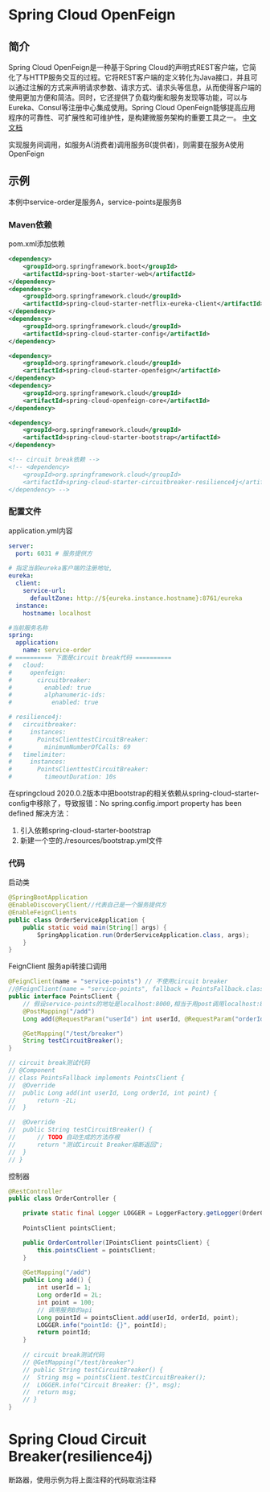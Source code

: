 # Spring Cloud OpenFeign
## 简介
Spring Cloud OpenFeign是一种基于Spring Cloud的声明式REST客户端，它简化了与HTTP服务交互的过程。它将REST客户端的定义转化为Java接口，并且可以通过注解的方式来声明请求参数、请求方式、请求头等信息，从而使得客户端的使用更加方便和简洁。同时，它还提供了负载均衡和服务发现等功能，可以与Eureka、Consul等注册中心集成使用。Spring Cloud OpenFeign能够提高应用程序的可靠性、可扩展性和可维护性，是构建微服务架构的重要工具之一。
[中文文档](https://springdoc.cn/spring-cloud-openfeign/)

实现服务间调用，如服务A(消费者)调用服务B(提供者)，则需要在服务A使用OpenFeign

## 示例
本例中service-order是服务A，service-points是服务B
### Maven依赖
pom.xml添加依赖
```xml
<dependency>
    <groupId>org.springframework.boot</groupId>
    <artifactId>spring-boot-starter-web</artifactId>
</dependency>
<dependency>
    <groupId>org.springframework.cloud</groupId>
    <artifactId>spring-cloud-starter-netflix-eureka-client</artifactId>
</dependency>
<dependency>
    <groupId>org.springframework.cloud</groupId>
    <artifactId>spring-cloud-starter-config</artifactId>
</dependency>

<dependency>
    <groupId>org.springframework.cloud</groupId>
    <artifactId>spring-cloud-starter-openfeign</artifactId>
</dependency>
<dependency>
    <groupId>org.springframework.cloud</groupId>
    <artifactId>spring-cloud-openfeign-core</artifactId>
</dependency>

<dependency>
    <groupId>org.springframework.cloud</groupId>
    <artifactId>spring-cloud-starter-bootstrap</artifactId>
</dependency>

<!-- circuit break依赖 -->
<!-- <dependency>
    <groupId>org.springframework.cloud</groupId>
    <artifactId>spring-cloud-starter-circuitbreaker-resilience4j</artifactId>
</dependency> -->
```
### 配置文件
application.yml内容
```yml
server:
  port: 6031 # 服务提供方
 
# 指定当前eureka客户端的注册地址,
eureka:
  client:
    service-url:
      defaultZone: http://${eureka.instance.hostname}:8761/eureka
  instance:
    hostname: localhost

#当前服务名称
spring:
  application:
    name: service-order
# ========== 下面是circuit break代码 ==========
#   cloud:
#     openfeign:
#       circuitbreaker:
#         enabled: true
#         alphanumeric-ids:
#           enabled: true

# resilience4j:
#   circuitbreaker:
#     instances:
#       PointsClienttestCircuitBreaker:
#         minimumNumberOfCalls: 69
#   timelimiter:
#     instances:
#       PointsClienttestCircuitBreaker:
#         timeoutDuration: 10s
```

在springcloud 2020.0.2版本中把bootstrap的相关依赖从spring-cloud-starter-config中移除了，导致报错：No spring.config.import property has been defined
解决方法：
1. 引入依赖spring-cloud-starter-bootstrap
2. 新建一个空的./resources/bootstrap.yml文件

### 代码
启动类
```java
@SpringBootApplication
@EnableDiscoveryClient//代表自己是一个服务提供方
@EnableFeignClients
public class OrderServiceApplication {
    public static void main(String[] args) {
        SpringApplication.run(OrderServiceApplication.class, args);
    }
}
```

FeignClient 服务api转接口调用
```java
@FeignClient(name = "service-points") // 不使用circuit breaker
//@FeignClient(name = "service-points", fallback = PointsFallback.class) // 使用circuit breaker
public interface PointsClient {
    // 假设service-points的地址是localhost:8000,相当于用post调用localhost:8000/add
    @PostMapping("/add")
    Long add(@RequestParam("userId") int userId, @RequestParam("orderId") Long orderId, @RequestParam("point") int point);

    @GetMapping("/test/breaker")
    String testCircuitBreaker();
}

// circuit break测试代码
// @Component
// class PointsFallback implements PointsClient {
// 	@Override
// 	public Long add(int userId, Long orderId, int point) {
// 		return -2L;
// 	}

// 	@Override
// 	public String testCircuitBreaker() {
// 		// TODO 自动生成的方法存根
// 		return "测试Circuit Breaker熔断返回";
// 	}
// }
```

控制器
```java
@RestController
public class OrderController {

	private static final Logger LOGGER = LoggerFactory.getLogger(OrderController.class);
	
	PointsClient pointsClient;

	public OrderController(IPointsClient pointsClient) {
		this.pointsClient = pointsClient;
	}
	
	@GetMapping("/add")
	public Long add() {
		int userId = 1;
		Long orderId = 2L;
		int point = 100;
        // 调用服务B的api
		Long pointId = pointsClient.add(userId, orderId, point);
		LOGGER.info("pointId: {}", pointId);
        return pointId;
	}
	
    // circuit break测试代码
	// @GetMapping("/test/breaker")
	// public String testCircuitBreaker() {
	// 	String msg = pointsClient.testCircuitBreaker();
	// 	LOGGER.info("Circuit Breaker: {}", msg);
	// 	return msg;
	// }
}
```
# Spring Cloud Circuit Breaker(resilience4j)
断路器，使用示例为将上面注释的代码取消注释


